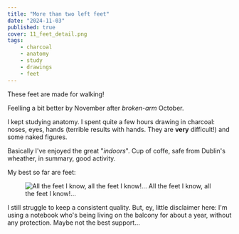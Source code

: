 ```yaml
---
title: "More than two left feet"
date: "2024-11-03"
published: true
cover: 11_feet_detail.png
tags:
    - charcoal
    - anatomy
    - study
    - drawings
    - feet
---
```


These feet are made for walking!

<!-- excerpt -->

Feelling a bit better by November after _broken-arm_ October. 

I kept studying anatomy. I spent quite a few hours drawing in 
charcoal: noses, eyes, hands (terrible results with hands. They are **very** 
difficult!) and some naked figures. 

Basically I've enjoyed the great "_indoors_". Cup of coffe, safe from Dublin's wheather, in summary, good activity. 

My best so far are feet:

<figure class="text-center flex justify-center flex-col">
<img src="/assets/img/posts/11_feet_all.jpg" alt="All the feet I know, all the feet I know!..." />
<caption>
All the feet I know, all the feet I know!...
</caption>
</figure>

I still struggle to keep a consistent quality. But, ey, little disclaimer here: I'm using a notebook who's being living on the balcony for about a year, without any protection. Maybe not the best support...
